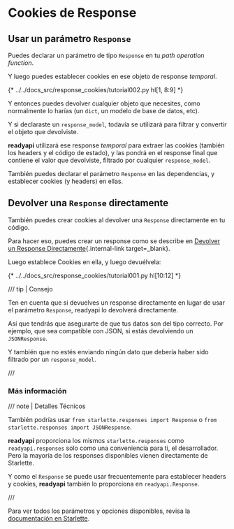# Cookies de Response

## Usar un parámetro `Response`

Puedes declarar un parámetro de tipo `Response` en tu *path operation function*.

Y luego puedes establecer cookies en ese objeto de response *temporal*.

{* ../../docs_src/response_cookies/tutorial002.py hl[1, 8:9] *}

Y entonces puedes devolver cualquier objeto que necesites, como normalmente lo harías (un `dict`, un modelo de base de datos, etc).

Y si declaraste un `response_model`, todavía se utilizará para filtrar y convertir el objeto que devolviste.

**readyapi** utilizará ese response *temporal* para extraer las cookies (también los headers y el código de estado), y las pondrá en el response final que contiene el valor que devolviste, filtrado por cualquier `response_model`.

También puedes declarar el parámetro `Response` en las dependencias, y establecer cookies (y headers) en ellas.

## Devolver una `Response` directamente

También puedes crear cookies al devolver una `Response` directamente en tu código.

Para hacer eso, puedes crear un response como se describe en [Devolver un Response Directamente](response-directly.md){.internal-link target=_blank}.

Luego establece Cookies en ella, y luego devuélvela:

{* ../../docs_src/response_cookies/tutorial001.py hl[10:12] *}

/// tip | Consejo

Ten en cuenta que si devuelves un response directamente en lugar de usar el parámetro `Response`, readyapi lo devolverá directamente.

Así que tendrás que asegurarte de que tus datos son del tipo correcto. Por ejemplo, que sea compatible con JSON, si estás devolviendo un `JSONResponse`.

Y también que no estés enviando ningún dato que debería haber sido filtrado por un `response_model`.

///

### Más información

/// note | Detalles Técnicos

También podrías usar `from starlette.responses import Response` o `from starlette.responses import JSONResponse`.

**readyapi** proporciona los mismos `starlette.responses` como `readyapi.responses` solo como una conveniencia para ti, el desarrollador. Pero la mayoría de los responses disponibles vienen directamente de Starlette.

Y como el `Response` se puede usar frecuentemente para establecer headers y cookies, **readyapi** también lo proporciona en `readyapi.Response`.

///

Para ver todos los parámetros y opciones disponibles, revisa la <a href="https://www.starlette.io/responses/#set-cookie" class="external-link" target="_blank">documentación en Starlette</a>.
